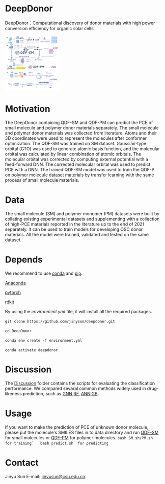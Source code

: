 # DeepDonor

DeepDonor：Computational discovery of donor materials with high power conversion efficiency for organic solar cells

<img src="https://github.com/JinYSun/DeepDonor/blob/main/cover.jpg" alt="cover" style="zoom:25%;" />



# Motivation

The DeepDonor containing QDF-SM and QDF-PM can predict the PCE of small molecule and polymer donor materials separately. 
 The small molecule and polymer donor materials  was collected from literature. Atoms and their 3D coordinates were used to represent the molecules after conformer optimization. The QDF-SM was trained on SM dataset. Gaussian-type orbital (GTO) was used to generate atomic basis function, and the molecular orbital was calculated by linear combination of atomic orbitals. The molecular orbital was corrected by computing external potential with a feed-forward DNN. The corrected molecular orbital was used to predict PCE with a DNN. The trained QDF-SM model was used to train the QDF-P on polymer molecule dataset materials by transfer learning with the same process of small molecule materials.

# Data

The small molecule (SM) and polymer monomer (PM) datasets were built by collating existing experimental datasets and supplementing with a collection of high-PCE materials reported in the literature up to the end of 2021 separately. It can be used to train models for developing OSC donor materials. All the model were trained, validated and tested on the same dataset.

# Depends

We recommend to use [conda](https://conda.io/docs/user-guide/install/download.html) and [pip](https://pypi.org/project/pip/).

[Anaconda](https://www.anaconda.com/)

[pytorch](https://pytorch.org/)

[rdkit](https://rdkit.org/)

By using the *environment.yml* file, it will install all the required packages.

`git clone https://github.com/jinysun/deepdonor.git`

`cd DeepDonor`

`conda env create -f environment.yml`

`conda activate deepdonor`

# Discussion

The [Discussion](https://github.com/JinYSun/DeepDonor/tree/main/discussion) folder contains the scripts for evaluating the classification performance.  We compared sevaral common methods widely used in drug-likeness prediction, such as [GNN](https://github.com/JinYSun/DeepDonor/blob/main/discussion/GNN.py),[RF](https://github.com/JinYSun/DeepDonor/blob/main/discussion/RF.py), [ANN](https://github.com/JinYSun/DeepDonor/blob/main/discussion/ANN.py),[GB](https://github.com/JinYSun/DeepDonor/blob/main/discussion/GB.py).

# Usage

  If you want to make the prediction of PCE of unknown donor molecule, please put the molecule's SMILES files in to data directory and run [QDF-SM](https://github.com/JinYSun/DeepDonor/blob/main/model/QDF_SM.py) for small molecules or [QDF-PM](https://github.com/JinYSun/DeepDonor/blob/main/model/QDF_P.py) for polymer molecules.
  ``bash SM.sh/PM.sh for training` 
  `bash predict.sh  for predicting``

# Contact

Jinyu Sun E-mail: [jinyusun@csu.edu.cn](mailto:jinyusun@csu.edu.cn)
